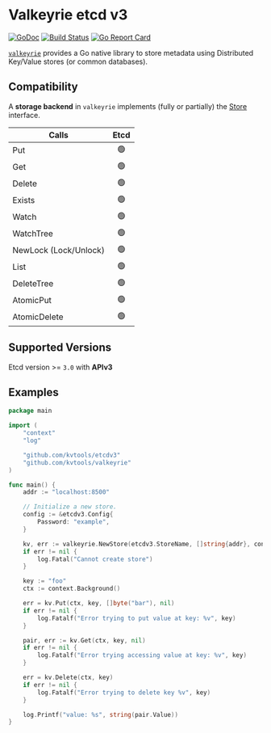 # Valkeyrie etcd v3

[![GoDoc](https://godoc.org/github.com/kvtools/etcdv3?status.png)](https://godoc.org/github.com/kvtools/etcdv3)
[![Build Status](https://github.com/kvtools/etcdv3/actions/workflows/build.yml/badge.svg)](https://github.com/kvtools/etcdv3/actions/workflows/build.yml)
[![Go Report Card](https://goreportcard.com/badge/github.com/kvtools/etcdv3)](https://goreportcard.com/report/github.com/kvtools/etcdv3)

[`valkeyrie`](https://github.com/kvtools/valkeyrie) provides a Go native library to store metadata using Distributed Key/Value stores (or common databases).

## Compatibility

A **storage backend** in `valkeyrie` implements (fully or partially) the [Store](https://github.com/kvtools/valkeyrie/blob/master/store/store.go#L69) interface.

| Calls                 | Etcd |
|-----------------------|:----:|
| Put                   | 🟢️  |
| Get                   | 🟢️  |
| Delete                | 🟢️  |
| Exists                | 🟢️  |
| Watch                 | 🟢️  |
| WatchTree             | 🟢️  |
| NewLock (Lock/Unlock) | 🟢️  |
| List                  | 🟢️  |
| DeleteTree            | 🟢️  |
| AtomicPut             | 🟢️  |
| AtomicDelete          | 🟢️  |

## Supported Versions

Etcd version >= `3.0` with **APIv3**

## Examples

```go
package main

import (
	"context"
	"log"

	"github.com/kvtools/etcdv3"
	"github.com/kvtools/valkeyrie"
)

func main() {
	addr := "localhost:8500"

	// Initialize a new store.
	config := &etcdv3.Config{
        Password: "example",
	}

	kv, err := valkeyrie.NewStore(etcdv3.StoreName, []string{addr}, config)
	if err != nil {
		log.Fatal("Cannot create store")
	}

	key := "foo"
	ctx := context.Background()

	err = kv.Put(ctx, key, []byte("bar"), nil)
	if err != nil {
		log.Fatalf("Error trying to put value at key: %v", key)
	}

	pair, err := kv.Get(ctx, key, nil)
	if err != nil {
		log.Fatalf("Error trying accessing value at key: %v", key)
	}

	err = kv.Delete(ctx, key)
	if err != nil {
		log.Fatalf("Error trying to delete key %v", key)
	}

	log.Printf("value: %s", string(pair.Value))
}
```
